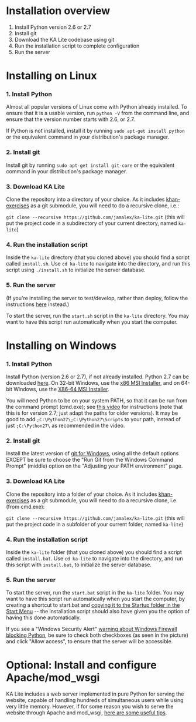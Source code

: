 Installation overview
===

1. Install Python version 2.6 or 2.7
2. Install git
3. Download the KA Lite codebase using git
4. Run the installation script to complete configuration
5. Run the server

Installing on Linux
===

### 1. Install Python

Almost all popular versions of Linux come with Python already installed. To ensure that it is a usable version, run `python -V` from the command line, and ensure that the version number starts with 2.6, or 2.7.

If Python is not installed, install it by running `sudo apt-get install python` or the equivalent command in your distribution's package manager.

### 2. Install git

Install git by running `sudo apt-get install git-core` or the equivalent command in your distribution's package manager.

### 3. Download KA Lite

Clone the repository into a directory of your choice. As it includes [khan-exercises](https://github.com/Khan/khan-exercises) as a git submodule, you will need to do a recursive clone, i.e.:

`git clone --recursive https://github.com/jamalex/ka-lite.git` (this will put the project code in a subdirectory of your current directory, named `ka-lite`)

### 4. Run the installation script

Inside the `ka-lite` directory (that you cloned above) you should find a script called `install.sh`. Use `cd ka-lite` to navigate into the directory, and run this script using `./install.sh` to initialize the server database.

### 5. Run the server

(If you're installing the server to test/develop, rather than deploy, follow the instructions [here](docs/DEVELOPMENT.md) instead.)

To start the server, run the `start.sh` script in the `ka-lite` directory. You may want to have this script run automatically when you start the computer.


Installing on Windows
===

### 1. Install Python

Install Python (version 2.6 or 2.7), if not already installed. Python 2.7 can be downloaded [here](http://www.python.org/download/releases/2.7.3/). On 32-bit Windows, use the [x86 MSI Installer](http://www.python.org/ftp/python/2.7.3/python-2.7.3.msi), and on 64-bit Windows, use the [X86-64 MSI Installer](http://www.python.org/ftp/python/2.7.3/python-2.7.3.amd64.msi).

You will need Python to be on your system PATH, so that it can be run from the command prompt (cmd.exe); see [this video](http://www.youtube.com/watch?v=ndNlFy-5GKA&hd=1#t=243s) for instructions (note that this is for version 2.7; just adapt the paths for older versions). It may be good to add `;C:\Python27\;C:\Python27\Scripts` to your path, instead of just `;C:\Python27\` as recommended in the video.

### 2. Install git

Install the latest version of [git for Windows](http://code.google.com/p/msysgit/downloads/list?q=full+installer+official+git), using all the default options EXCEPT be sure to choose the "Run Git from the Windows Command Prompt" (middle) option on the "Adjusting your PATH environment" page.

### 3. Download KA Lite

Clone the repository into a folder of your choice. As it includes [khan-exercises](https://github.com/Khan/khan-exercises) as a git submodule, you will need to do a recursive clone, i.e. (from cmd.exe):

`git clone --recursive https://github.com/jamalex/ka-lite.git` (this will put the project code in a subfolder of your current folder, named `ka-lite`)

### 4. Run the installation script

Inside the `ka-lite` folder (that you cloned above) you should find a script called `install.bat`. Use `cd ka-lite` to navigate into the directory, and run this script with `install.bat`, to initialize the server database.

### 5. Run the server

To start the server, run the `start.bat` script in the `ka-lite` folder. You may want to have this script run automatically when you start the computer, by creating a shortcut to start.bat and [copying it to the Startup folder in the Start Menu](http://windows.microsoft.com/en-US/windows-vista/Run-a-program-automatically-when-Windows-starts) -- the installation script should also have given you the option of having this done automatically.

If you see a "Windows Security Alert" [warning about Windows Firewall blocking Python](kalite/static/images/windows-python-network-permissions.png), be sure to check both checkboxes (as seen in the picture) and click "Allow access", to ensure that the server will be accessible.


Optional: Install and configure Apache/mod_wsgi
===

KA Lite includes a web server implemented in pure Python for serving the website, capable of handling hundreds of simultaneous users while using very little memory. However, if for some reason you wish to serve the website through Apache and mod_wsgi, [here are some useful tips](docs/INSTALL-APACHE.md).
